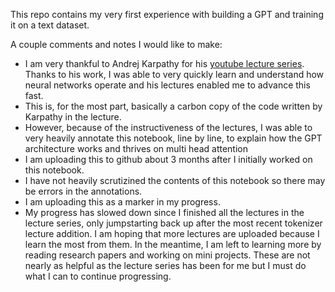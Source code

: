 This repo contains my very first experience with building a GPT and training it on a text dataset.

A couple comments and notes I would like to make:
- I am very thankful to Andrej Karpathy for his <a href="https://www.youtube.com/watch?v=VMj-3S1tku0&list=PLAqhIrjkxbuWI23v9cThsA9GvCAUhRvKZ">youtube lecture series</a>. Thanks to his work, I was able to very quickly learn and understand how neural networks operate and his lectures enabled me to advance this fast.
- This is, for the most part, basically a carbon copy of the code written by Karpathy in the lecture.
- However, because of the instructiveness of the lectures, I was able to very heavily annotate this notebook, line by line, to explain how the GPT architecture works and thrives on multi head attention
- I am uploading this to github about 3 months after I initially worked on this notebook.
- I have not heavily scrutizined the contents of this notebook so there may be errors in the annotations.
- I am uploading this as a marker in my progress.
- My progress has slowed down since I finished all the lectures in the lecture series, only jumpstarting back up after the most recent tokenizer lecture addition. I am hoping that more lectures are uploaded because I learn the most from them. In the meantime, I am left to learning more by reading research papers and working on mini projects. These are not nearly as helpful as the lecture series has been for me but I must do what I can to continue progressing.
